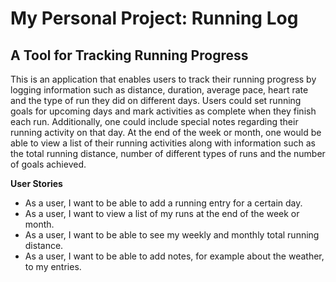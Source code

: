 # My Personal Project: Running Log

## A Tool for Tracking Running Progress

This is an application that enables users to track their running 
progress by logging information such as distance, duration, average pace,
heart rate and the type of run they did on different days. Users could set running goals for upcoming days
and mark activities as complete when they finish each run. Additionally, one could
include special notes regarding their running activity on that day. At the end of the week
or month, one would be able to view a list of their running activities along with
information such as the total running distance, number of different types of runs and 
the number of goals achieved. 



**User Stories**
- As a user, I want to be able to add a running entry for a certain day.
- As a user, I want to view a list of my runs at the end of the week or month.
- As a user, I want to be able to see my weekly and monthly total running distance.
- As a user, I want to be able to add notes, for example about the weather, to my entries.
